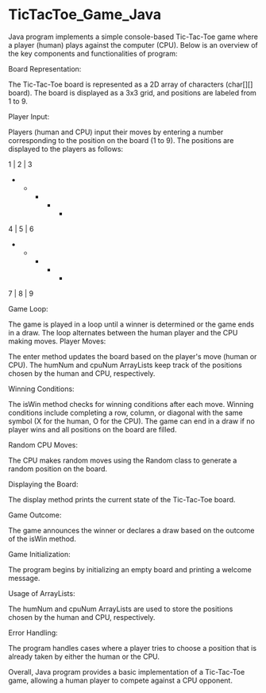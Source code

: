 # TicTacToe_Game_Java

Java program implements a simple console-based Tic-Tac-Toe game where a player (human) plays against the computer (CPU). Below is an overview of the key components and functionalities of program:

Board Representation:

The Tic-Tac-Toe board is represented as a 2D array of characters (char[][] board).
The board is displayed as a 3x3 grid, and positions are labeled from 1 to 9.


Player Input:

Players (human and CPU) input their moves by entering a number corresponding to the position on the board (1 to 9).
The positions are displayed to the players as follows:

1 | 2 | 3

- + - + -

4 | 5 | 6

- + - + -

7 | 8 | 9


Game Loop:

The game is played in a loop until a winner is determined or the game ends in a draw.
The loop alternates between the human player and the CPU making moves.
Player Moves:

The enter method updates the board based on the player's move (human or CPU).
The humNum and cpuNum ArrayLists keep track of the positions chosen by the human and CPU, respectively.


Winning Conditions:

The isWin method checks for winning conditions after each move.
Winning conditions include completing a row, column, or diagonal with the same symbol (X for the human, O for the CPU).
The game can end in a draw if no player wins and all positions on the board are filled.


Random CPU Moves:

The CPU makes random moves using the Random class to generate a random position on the board.


Displaying the Board:

The display method prints the current state of the Tic-Tac-Toe board.


Game Outcome:

The game announces the winner or declares a draw based on the outcome of the isWin method.


Game Initialization:

The program begins by initializing an empty board and printing a welcome message.


Usage of ArrayLists:

The humNum and cpuNum ArrayLists are used to store the positions chosen by the human and CPU, respectively.


Error Handling:

The program handles cases where a player tries to choose a position that is already taken by either the human or the CPU.


Overall, Java program provides a basic implementation of a Tic-Tac-Toe game, allowing a human player to compete against a CPU opponent.

